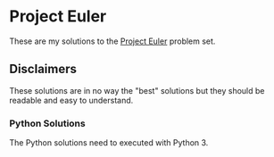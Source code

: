 # Project Euler

These are my solutions to the [Project Euler](https://projecteuler.net)
problem set. 

## Disclaimers

These solutions are in no way the "best" solutions but they should be
readable and easy to understand.

### Python Solutions

The Python solutions need to executed with Python 3.
